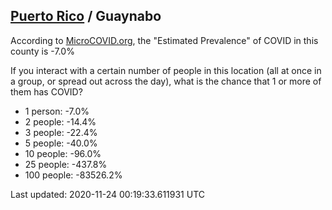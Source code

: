 
## [Puerto Rico](/united-states/puerto-rico) / Guaynabo

According to [MicroCOVID.org](http://microcovid.org),
the "Estimated Prevalence" of COVID in this county is -7.0%

If you interact with a certain number of people in this location
(all at once in a group, or spread out across the day), what is the chance that
1 or more of them has COVID?

- 1 person: -7.0%
- 2 people: -14.4%
- 3 people: -22.4%
- 5 people: -40.0%
- 10 people: -96.0%
- 25 people: -437.8%
- 100 people: -83526.2%

Last updated: 2020-11-24 00:19:33.611931 UTC
